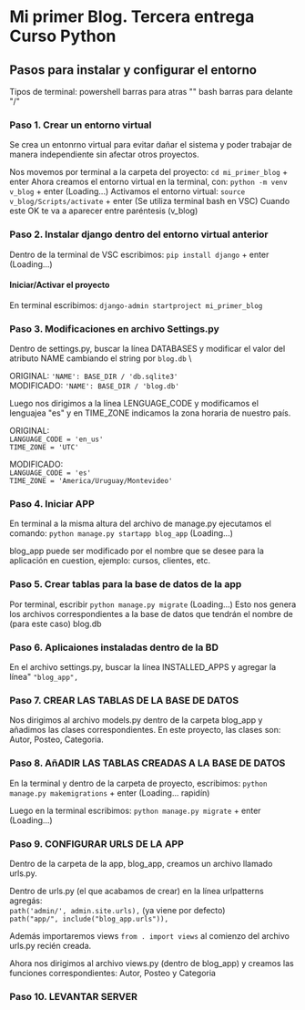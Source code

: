 
# Mi primer Blog. Tercera entrega Curso Python

## Pasos para instalar y configurar el entorno
Tipos de terminal: 
    powershell barras para atras "\"
    bash barras para delante "/"

### Paso 1. Crear un entorno virtual
Se crea un entonrno virtual para evitar dañar el sistema y poder trabajar de manera independiente sin afectar otros proyectos. 

Nos movemos por terminal a la carpeta del proyecto: `cd mi_primer_blog` + enter
Ahora creamos el entorno virtual en la terminal, con: `python -m venv v_blog` + enter (Loading...)
Activamos el entorno virtual: `source v_blog/Scripts/activate` + enter (Se utiliza terminal bash en VSC)
Cuando este OK te va a aparecer entre paréntesis (v_blog)

### Paso 2. Instalar django dentro del entorno virtual anterior
Dentro de la terminal de VSC escribimos: `pip install django` + enter (Loading...)

#### Iniciar/Activar el proyecto 
En terminal escribimos: `django-admin startproject mi_primer_blog`


### Paso 3. Modificaciones en archivo Settings.py
Dentro de settings.py, buscar la línea DATABASES y modificar el valor del atributo NAME cambiando el string por `blog.db`
\

ORIGINAL: `'NAME': BASE_DIR / 'db.sqlite3' ` \
MODIFICADO: `'NAME': BASE_DIR / 'blog.db'  `

Luego nos dirigimos a la línea LENGUAGE_CODE y modificamos el lenguajea "es" y en TIME_ZONE indicamos la zona horaria de nuestro país.

ORIGINAL: \
    `LANGUAGE_CODE = 'en_us'`\
    `TIME_ZONE = 'UTC'` 

MODIFICADO: \
    `LANGUAGE_CODE = 'es'`\
    `TIME_ZONE = 'America/Uruguay/Montevideo'`


### Paso 4. Iniciar APP
En terminal a la misma altura del archivo de manage.py ejecutamos el comando: `python manage.py startapp blog_app` (Loading...)

blog_app puede ser modificado por el nombre que se desee para la aplicación en cuestion, ejemplo: cursos, clientes, etc.

### Paso 5. Crear tablas para la base de datos de la app
Por terminal, escribir `python manage.py migrate` (Loading...)
Esto nos genera los archivos correspondientes a la base de datos que tendrán el nombre de (para este caso) blog.db

### Paso 6. Aplicaiones instaladas dentro de la BD
En el archivo settings.py, buscar la línea INSTALLED_APPS y agregar la línea" ` "blog_app", `

### Paso 7. CREAR LAS TABLAS DE LA BASE DE DATOS 
Nos dirigimos al archivo models.py dentro de la carpeta blog_app y añadimos las clases correspondientes. En este proyecto, las clases son: Autor, Posteo, Categoria. 

### Paso 8. AñADIR LAS TABLAS CREADAS A LA BASE DE DATOS
En la terminal y dentro de la carpeta de proyecto, escribimos: `python manage.py makemigrations` + enter (Loading... rapidín)

Luego en la terminal escribimos: `python manage.py migrate` + enter (Loading...)

### Paso 9. CONFIGURAR URLS DE LA APP
Dentro de la carpeta de la app, blog_app, creamos un archivo llamado urls.py. 

Dentro de urls.py (el que acabamos de crear) en la línea urlpatterns agregás:\
`path('admin/', admin.site.urls),` (ya viene por defecto)\
`path("app/", include("blog_app.urls")),`

Además importaremos views `from . import views` al comienzo del archivo urls.py recién creada.

Ahora nos dirigimos al archivo views.py (dentro de blog_app) y creamos las funciones correspondientes: Autor, Posteo y Categoria

### Paso 10. LEVANTAR SERVER
